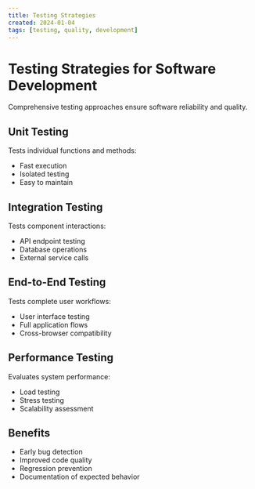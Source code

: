 ```yaml
---
title: Testing Strategies
created: 2024-01-04
tags: [testing, quality, development]
---
```


# Testing Strategies for Software Development

Comprehensive testing approaches ensure software reliability and quality.

## Unit Testing

Tests individual functions and methods:
- Fast execution
- Isolated testing
- Easy to maintain

## Integration Testing

Tests component interactions:
- API endpoint testing
- Database operations
- External service calls

## End-to-End Testing

Tests complete user workflows:
- User interface testing
- Full application flows
- Cross-browser compatibility

## Performance Testing

Evaluates system performance:
- Load testing
- Stress testing
- Scalability assessment

## Benefits

- Early bug detection
- Improved code quality
- Regression prevention
- Documentation of expected behavior